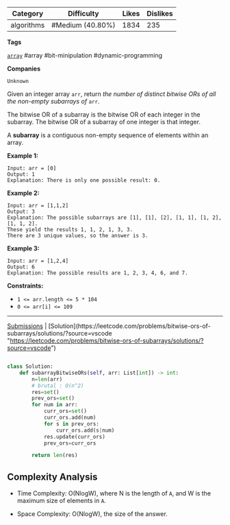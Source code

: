 
| Category   | Difficulty       | Likes | Dislikes |
| ---------- | ---------------- | ----- | -------- |
| algorithms | #Medium (40.80%) | 1834  | 235      |

**Tags**

[`array`](https://leetcode.com/tag/array?source=vscode "https://leetcode.com/tag/array?source=vscode") #array #bit-minipulation #dynamic-programming

**Companies**

`Unknown`

Given an integer array `arr`, return _the number of distinct bitwise ORs of all the non-empty subarrays of_ `arr`.

The bitwise OR of a subarray is the bitwise OR of each integer in the subarray. The bitwise OR of a subarray of one integer is that integer.

A **subarray** is a contiguous non-empty sequence of elements within an array.

**Example 1:**

```
Input: arr = [0]
Output: 1
Explanation: There is only one possible result: 0.
```

**Example 2:**

```
Input: arr = [1,1,2]
Output: 3
Explanation: The possible subarrays are [1], [1], [2], [1, 1], [1, 2], [1, 1, 2].
These yield the results 1, 1, 2, 1, 3, 3.
There are 3 unique values, so the answer is 3.
```

**Example 3:**

```
Input: arr = [1,2,4]
Output: 6
Explanation: The possible results are 1, 2, 3, 4, 6, and 7.
```

**Constraints:**

- `1 <= arr.length <= 5 * 104`
- `0 <= arr[i] <= 109`

---

[Submissions](https://leetcode.com/problems/bitwise-ors-of-subarrays/submissions/?source=vscode "https://leetcode.com/problems/bitwise-ors-of-subarrays/submissions/?source=vscode") | [Solution](https://leetcode.com/problems/bitwise-ors-of-subarrays/solutions/?source=vscode "https://leetcode.com/problems/bitwise-ors-of-subarrays/solutions/?source=vscode")


```python

class Solution:
    def subarrayBitwiseORs(self, arr: List[int]) -> int:
        n=len(arr)
        # brutal : O(n^2)
        res=set()
        prev_ors=set()
        for num in arr:
            curr_ors=set()
            curr_ors.add(num)
            for s in prev_ors:
                curr_ors.add(s|num)
            res.update(curr_ors)
            prev_ors=curr_ors

        return len(res)

```

## **Complexity Analysis**

- Time Complexity: O(NlogW), where N is the length of `A`, and W is the maximum size of elements in `A`.
    
- Space Complexity: O(NlogW), the size of the answer.